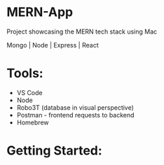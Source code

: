 
# MERN-App
Project showcasing the MERN tech stack using Mac 

Mongo | Node | Express | React

# Tools:

* VS Code 
* Node 
* Robo3T (database in visual perspective)
* Postman - frontend requests to backend
* Homebrew

# Getting Started: 
